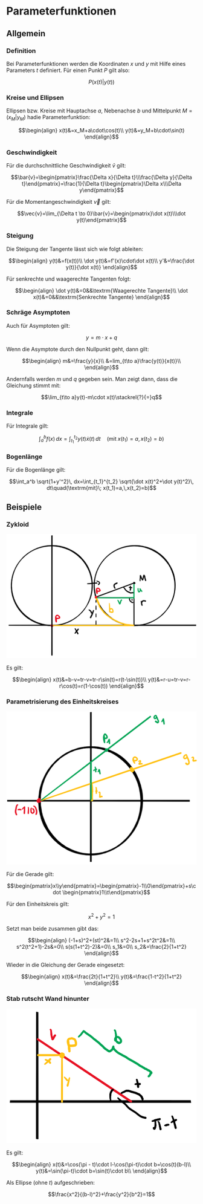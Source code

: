 # Parameterfunktionen

## Allgemein

### Definition

Bei Parameterfunktionen werden die Koordinaten $x$ und $y$ mit Hilfe eines Parameters $t$ definiert. Für einen Punkt $P$ gilt also:

$$P(x(t)|y(t))$$

### Kreise und Ellipsen

Ellipsen bzw. Kreise mit Hauptachse $a$, Nebenachse $b$ und Mittelpunkt $M=(x_M|y_M)$ hadie Parameterfunktion:

$$\begin{align}
	x(t)&=x_M+a\cdot\cos(t)\\
	y(t)&=y_M+b\cdot\sin(t)
\end{align}$$

### Geschwindigkeit

Für die durchschnittliche Geschwindigkeit $\bar{v}$ gilt:

$$\bar{v}=\begin{pmatrix}\frac{\Delta x}{\Delta t}\\\frac{\Delta y}{\Delta t}\end{pmatrix}=\frac{1}{\Delta t}\begin{pmatrix}\Delta x\\\Delta y\end{pmatrix}$$

Für die Momentangeschwindigkeit $\vec{v}$ gilt:

$$\vec{v}=\lim_{\Delta t \to 0}\bar{v}=\begin{pmatrix}\dot x(t)\\\dot y(t)\end{pmatrix}$$

### Steigung

Die Steigung der Tangente lässt sich wie folgt ableiten:

$$\begin{align}
	y(t)&=f(x(t))\\
	\dot y(t)&=f'(x)\cdot\dot x(t)\\
	y'&=\frac{\dot y(t)}{\dot x(t)}
\end{align}$$

Für senkrechte und waagerechte Tangenten folgt:

$$\begin{align}
	\dot y(t)&=0&&\textrm{Waagerechte Tangente}\\
	\dot x(t)&=0&&\textrm{Senkrechte Tangente}
\end{align}$$

### Schräge Asymptoten

Auch für Asymptoten gilt:

$$y=m\cdot x+q$$

Wenn die Asymptote durch den Nullpunkt geht, dann gilt:

$$\begin{align}
	m&=\frac{y}{x}\\
	&=lim_{t\to a}\frac{y(t)}{x(t)}\\
\end{align}$$

Andernfalls werden $m$ und $q$ gegeben sein. Man zeigt dann, dass die Gleichung stimmt mit:

$$\lim_{t\to a}y(t)-m\cdot x(t)\stackrel{?}{=}q$$

### Integrale

Für Integrale gilt:

$$\int_a^b f(x)\, dx=\int_{t_1}^{t_2} y(t)\dot x(t)\, dt\quad(\textrm{mit}\; x(t_1)=a,\,x(t_2)=b)$$

### Bogenlänge

Für die Bogenlänge gilt:

$$\int_a^b \sqrt{1+y'^2}\, dx=\int_{t_1}^{t_2} \sqrt{\dot x(t)^2+\dot y(t)^2}\, dt\quad(\textrm{mit}\; x(t_1)=a,\,x(t_2)=b)$$

## Beispiele

### Zykloid

![Zykloid](../img/par1.png)

Es gilt:

$$\begin{align}
	x(t)&=b-v=tr-v=tr-r\sin(t)=r(t-\sin(t))\\
	y(t)&=r-u=tr-v=r-r\cos(t)=r(1-\cos(t))
\end{align}$$

### Parametrisierung des Einheitskreises

![Parametrisierung des Einheitskreises](../img/par2.png)

Für die Gerade gilt:

$$\begin{pmatrix}x\\y\end{pmatrix}=\begin{pmatrix}-1\\0\end{pmatrix}+s\cdot \begin{pmatrix}1\\t\end{pmatrix}$$

Für den Einheitskreis gilt:

$$x^2+y^2=1$$

Setzt man beide zusammen gibt das:

$$\begin{align}
	(-1+s)^2+(st)^2&=1\\
	s^2-2s+1+s^2t^2&=1\\
	s^2(t^2+1)-2s&=0\\
	s(s(1+t^2)-2)&=0\\
	s_1&=0\\
	s_2&=\frac{2}{1+t^2}
\end{align}$$

Wieder in die Gleichung der Gerade eingesetzt:

$$\begin{align}
	x(t)&=\frac{2t}{1+t^2}\\
	y(t)&=\frac{1-t^2}{1+t^2}
\end{align}$$

### Stab rutscht Wand hinunter

![Stab rutscht Wand hinunt](../img/par3.png)

Es gilt:

$$\begin{align}
	x(t)&=\cos(\pi - t)\cdot l-\cos(\pi-t)\cdot b=\cos(t)(b-l)\\
	y(t)&=\sin(\pi-t)\cdot b=\sin(t)\cdot b\\
\end{align}$$

Als Ellipse (ohne $t$) aufgeschrieben:

$$\frac{x^2}{(b-l)^2}+\frac{y^2}{b^2}=1$$